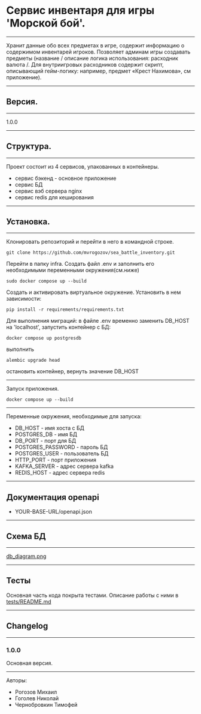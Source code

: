 # Сервис инвентаря для игры 'Морской бой'.
***
Хранит данные обо всех предметах в игре, содержит информацию о содержимом инвентарей
игроков. Позволяет админам игры создавать предметы (название / описание логика
использования: расходник валюта /. Для внутриигровых расходников содержит скрипт,
описывающий гейм-логику: например, предмет «Крест Нахимова», см приложение).
***
## Версия.
***
1.0.0
***  
## Структура.
***
Проект состоит из 4 сервисов, упакованных в контейнеры.
* сервис бэкенд - основное приложение
* сервис БД
* сервис вэб сервера nginx
* сервис redis для кеширования
***
## Установка.
***
Клонировать репозиторий и перейти в него в командной строке.

```
git clone https://github.com/mvrogozov/sea_battle_inventory.git
```
Перейти в папку infra.
Создать файл .env и заполнить его необходимыми переменными окружения(см.ниже)
```
sudo docker compose up --build
```
Создать и активировать виртуальное окружение.
Установить в нем зависимости:
```
pip install -r requirements/requirements.txt
```
Для выполнения миграций:
в файле .env временно заменить DB_HOST на 'localhost',
запустить контейнер с БД:
```
docker compose up postgresdb
```
выполнить
```
alembic upgrade head
```
остановить контейнер, вернуть значение DB_HOST
***
Запуск приложения.  
```
docker compose up --build
```
***
Переменные окружения, необходимые для запуска:

* DB_HOST - имя хоста с БД
* POSTGRES_DB - имя БД
* DB_PORT - порт для БД
* POSTGRES_PASSWORD - пароль БД
* POSTGRES_USER - пользователь БД
* HTTP_PORT - порт приложения
* KAFKA_SERVER - адрес сервера kafka
* REDIS_HOST - адрес сервера redis

***
## Документация openapi

* YOUR-BASE-URL/openapi.json
***
## Схема БД
***
[db_diagram.png](db_diagram.png)
***
## Тесты
Основная часть кода покрыта тестами.
Описание работы с ними в [tests/README.md](tests/README.md)
***
## Changelog
***
### 1.0.0
Основная версия.
***
Авторы:
* Рогозов Михаил
* Гоголев Николай
* Чернобровкин Тимофей